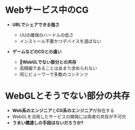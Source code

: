 # Webサービス中のCG

* **URLでシェアできる強さ**
    * UUの確保のハードルの低さ
    * インストール不要かつデバイスを選ばない

* **ゲームなどのCGとの違い**
    * **WebGLでない部分との共存**
    * 高精細であることはあまり求められない
    * 同じビューワーで多数のコンテンツ

# WebGLとそうでない部分の共存

* **Web系のエンジニア**と**CG系のエンジニア**が存在する
* WebGLを活用したサービスの開発には両者の共存が不可欠
* **うまい橋渡しの手段はないだろうか?**


